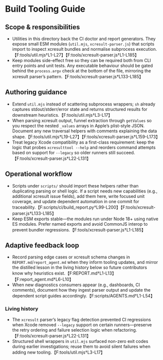 # Build Tooling Guide

## Scope & responsibilities

- Utilities in this directory back the CI doctor and report generators. They expose small ESM modules (`util.mjs`,
  `xcresult-parser.js`) that scripts import to inspect xcresult bundles and normalise subprocess execution.【F:tools/util.mjs†L1-L27】【F:tools/xcresult-parser.js†L1-L185】
- Keep modules side-effect free so they can be required both from CLI entry points and unit tests. Any executable behaviour
  should be gated behind the `process.argv` check at the bottom of the file, mirroring the xcresult parser’s pattern.【F:tools/xcresult-parser.js†L133-L185】

## Authoring guidance

- Extend `util.mjs` instead of scattering subprocess wrappers; `sh` already captures stdout/stderr/error state and returns
  structured results for downstream heuristics.【F:tools/util.mjs†L3-L17】
- When parsing xcresult output, funnel extraction through `getValues` so you respect the nested `_values` arrays in Apple’s
  plist-style JSON. Document any new traversal helpers with comments explaining the data shape.【F:tools/util.mjs†L19-L27】【F:tools/xcresult-parser.js†L159-L173】
- Treat legacy Xcode compatibility as a first-class requirement: keep the logic that probes `xcresulttool --help` and reorders
  command attempts based on support for `--legacy` so older runners still succeed.【F:tools/xcresult-parser.js†L22-L131】

## Operational workflow

- Scripts under `scripts/` should import these helpers rather than duplicating parsing or shell logic. If a script needs new
  capabilities (e.g., additional xcresult issue fields), add them here, write focused unit coverage, and update dependent
  automation in one commit for traceability.【F:scripts/ci/build_report.py†L99-L200】【F:tools/xcresult-parser.js†L133-L185】
- Keep ESM exports stable—the modules run under Node 18+ using native ES modules. Prefer named exports and avoid CommonJS
  interop to prevent bundler regressions.【F:tools/xcresult-parser.js†L1-L185】

## Adaptive feedback loop

- Record parsing edge cases or xcresult schema changes in `REPORT.md`/`report_agent.md` when they inform tooling updates, and
  mirror the distilled lesson in the living history below so future contributors know why heuristics exist.【F:REPORT.md†L1-L13】【F:report_agent.md†L6-L10】
- When new diagnostics consumers appear (e.g., dashboards, CI comments), document how they ingest parser output and update the
  dependent script guides accordingly.【F:scripts/AGENTS.md†L1-L54】

### Living history

- The `xcresult` parser’s legacy flag detection prevented CI regressions when Xcode removed `--legacy` support on certain
  runners—preserve the retry ordering and failure selection logic when refactoring.【F:tools/xcresult-parser.js†L22-L131】
- Structured shell wrappers in `util.mjs` surfaced non-zero exit codes during earlier investigations; reuse them to avoid silent
  failures when adding new tooling.【F:tools/util.mjs†L3-L17】
